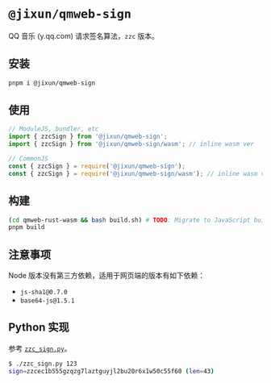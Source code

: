 # `@jixun/qmweb-sign`

QQ 音乐 (y.qq.com) 请求签名算法，`zzc` 版本。

## 安装

```bash
pnpm i @jixun/qmweb-sign
```

## 使用

```js
// ModuleJS, bundler, etc
import { zzcSign } from '@jixun/qmweb-sign';
import { zzcSign } from '@jixun/qmweb-sign/wasm'; // inline wasm ver

// CommonJS
const { zzcSign } = require('@jixun/qmweb-sign');
const { zzcSign } = require('@jixun/qmweb-sign/wasm'); // inline wasm ver
```

## 构建

```bash
(cd qmweb-rust-wasm && bash build.sh) # TODO: Migrate to JavaScript build tools
pnpm build
```

## 注意事项

Node 版本没有第三方依赖，适用于网页端的版本有如下依赖：

- `js-sha1@0.7.0`
- `base64-js@1.5.1`

## Python 实现

参考 [`zzc_sign.py`](./zzc_sign.py)。

```bash
$ ./zzc_sign.py 123
sign=zzcec1b555gzqzg7laztguyjl2bu20r6x1w50c55f60 (len=43)
```
